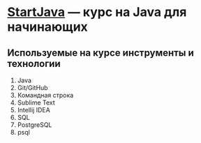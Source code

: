 # [StartJava](https://topjava.ru/startjava) — курс на Java для начинающих

## Используемые на курсе инструменты и технологии

1. Java
2. Git/GitHub
3. Командная строка
4. Sublime Text
5. Intellij IDEA
6. SQL
7. PostgreSQL
8. psql